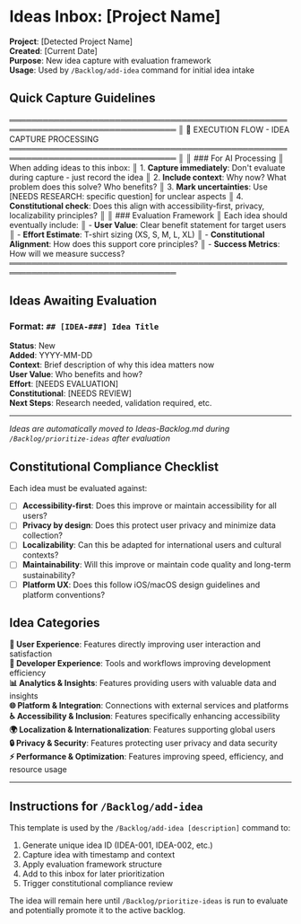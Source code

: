 # Ideas Inbox: [Project Name]
<!-- Template Version: 0 | ContextKit: 0.0.0 | Updated: 2025-09-13 -->

**Project**: [Detected Project Name]  
**Created**: [Current Date]  
**Purpose**: New idea capture with evaluation framework  
**Usage**: Used by `/Backlog/add-idea` command for initial idea intake

## Quick Capture Guidelines

════════════════════════════════════════════════════════════════════════════════
║ 🤖 EXECUTION FLOW - IDEA CAPTURE PROCESSING
════════════════════════════════════════════════════════════════════════════════
║
║ ### For AI Processing
║ When adding ideas to this inbox:
║ 1. **Capture immediately**: Don't evaluate during capture - just record the idea
║ 2. **Include context**: Why now? What problem does this solve? Who benefits?
║ 3. **Mark uncertainties**: Use [NEEDS RESEARCH: specific question] for unclear aspects
║ 4. **Constitutional check**: Does this align with accessibility-first, privacy, localizability principles?
║
║ ### Evaluation Framework
║ Each idea should eventually include:
║ - **User Value**: Clear benefit statement for target users
║ - **Effort Estimate**: T-shirt sizing (XS, S, M, L, XL) 
║ - **Constitutional Alignment**: How does this support core principles?
║ - **Success Metrics**: How will we measure success?
════════════════════════════════════════════════════════════════════════════════

## Ideas Awaiting Evaluation

### Format: `## [IDEA-###] Idea Title`
**Status**: New  
**Added**: YYYY-MM-DD  
**Context**: Brief description of why this idea matters now  
**User Value**: Who benefits and how?  
**Effort**: [NEEDS EVALUATION]  
**Constitutional**: [NEEDS REVIEW]  
**Next Steps**: Research needed, validation required, etc.

---

*Ideas are automatically moved to Ideas-Backlog.md during `/Backlog/prioritize-ideas` after evaluation*

## Constitutional Compliance Checklist

Each idea must be evaluated against:
- [ ] **Accessibility-first**: Does this improve or maintain accessibility for all users?
- [ ] **Privacy by design**: Does this protect user privacy and minimize data collection?
- [ ] **Localizability**: Can this be adapted for international users and cultural contexts?
- [ ] **Maintainability**: Will this improve or maintain code quality and long-term sustainability?
- [ ] **Platform UX**: Does this follow iOS/macOS design guidelines and platform conventions?

## Idea Categories

**🎯 User Experience**: Features directly improving user interaction and satisfaction  
**🔧 Developer Experience**: Tools and workflows improving development efficiency  
**📊 Analytics & Insights**: Features providing users with valuable data and insights  
**🌐 Platform & Integration**: Connections with external services and platforms  
**♿ Accessibility & Inclusion**: Features specifically enhancing accessibility  
**🌍 Localization & Internationalization**: Features supporting global users  
**🔒 Privacy & Security**: Features protecting user privacy and data security  
**⚡ Performance & Optimization**: Features improving speed, efficiency, and resource usage

---

## Instructions for `/Backlog/add-idea`

This template is used by the `/Backlog/add-idea [description]` command to:
1. Generate unique idea ID (IDEA-001, IDEA-002, etc.)
2. Capture idea with timestamp and context
3. Apply evaluation framework structure
4. Add to this inbox for later prioritization
5. Trigger constitutional compliance review

The idea will remain here until `/Backlog/prioritize-ideas` is run to evaluate and potentially promote it to the active backlog.